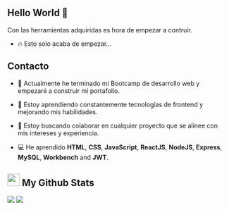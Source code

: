 ## Hello World 👋

Con las herramientas adquiridas es hora de empezar a contruir.
- 🔥 Esto solo acaba de empezar...

## Contacto
- 🔭 Actualmente he terminado mi Bootcamp de desarrollo web y empezaré a construir mi portafolio.
- 🌱 Estoy aprendiendo constantemente tecnologías de frontend y mejorando mis habilidades.
- 👀 Estoy buscando colaborar en cualquier proyecto que se alinee con mis intereses y experiencia.

- 💻 He aprendido **HTML**, **CSS**, **JavaScript**, **ReactJS**, **NodeJS**, **Express**, **MySQL**, **Workbench** and **JWT**.

<summary><h2><img src="https://emojis.slackmojis.com/emojis/images/1471045852/841/hero.gif?1471045852" 
                width="28" /> My Github Stats</h2> </summary>

<p>
  <img src = "https://github-readme-stats.vercel.app/api?username=JessicaVR86&show_icons=true&count_private=true&theme=vue&hide=issues&line_height=32">
  <img src = "https://github-readme-streak-stats.herokuapp.com/?user=JessicaVR86&">
</p>
